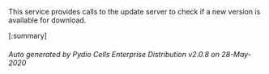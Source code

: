 






This service provides calls to the update server to check if a new version is available for download.

[:summary]

###### Auto generated by Pydio Cells Enterprise Distribution v2.0.8 on 28-May-2020
